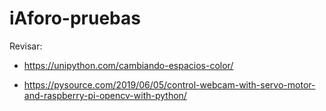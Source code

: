 # iAforo-pruebas


Revisar:

- https://unipython.com/cambiando-espacios-color/

- https://pysource.com/2019/06/05/control-webcam-with-servo-motor-and-raspberry-pi-opencv-with-python/
